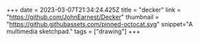 +++
date = 2023-03-07T21:34:24.425Z
title = "decker"
link = "https://github.com/JohnEarnest/Decker"
thumbnail = "https://github.githubassets.com/pinned-octocat.svg"
snippet="A multimedia sketchpad."
tags = ["drawing"]
+++
